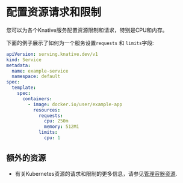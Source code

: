 # 配置资源请求和限制

您可以为各个Knative服务配置资源限制和请求，特别是CPU和内存。

下面的例子展示了如何为一个服务设置`requests` 和 `limits`字段:

```yaml
apiVersion: serving.knative.dev/v1
kind: Service
metadata:
  name: example-service
  namespace: default
spec:
  template:
    spec:
      containers:
        - image: docker.io/user/example-app
          resources:
            requests:
              cpu: 250m
              memory: 512Mi
            limits:
              cpu: 1
```

## 额外的资源

* 有关Kubernetes资源的请求和限制的更多信息，请参见[管理容器资源](https://kubernetes.io/docs/concepts/configuration/manage-resources-containers/).
